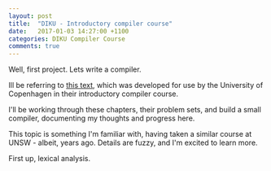 ```yaml
---
layout: post
title:  "DIKU - Introductory compiler course"
date:   2017-01-03 14:27:00 +1100
categories: DIKU Compiler Course
comments: true
---
```


Well, first project. Lets write a compiler.

Ill be referring to [this text], which was developed for use by the University of Copenhagen in their introductory compiler course.

I'll be working through these chapters, their problem sets, and build a small compiler, documenting my thoughts and progress here.


This topic is something I'm familiar with, having taken a similar course at UNSW - albeit, years ago. Details are fuzzy, and I'm excited to learn more.

First up, lexical analysis.

[this text]: http://www.diku.dk/~torbenm/Basics/basics_lulu2.pdf
